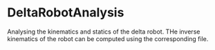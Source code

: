 # DeltaRobotAnalysis
Analysing the kinematics and statics of the delta robot. THe inverse kinematics of the robot can be computed using the corresponding file.

